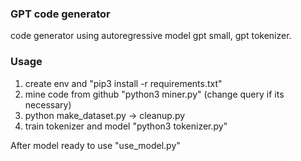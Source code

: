 ### GPT code generator

code generator using autoregressive model gpt small, gpt tokenizer.

### Usage
1. create env and "pip3 install -r requirements.txt"
2. mine code from github "python3 miner.py" (change query if its necessary)
3. python make_dataset.py -> cleanup.py
4. train tokenizer and model "python3 tokenizer.py"

After model ready to use "use_model.py"
